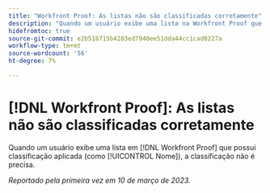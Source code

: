 ```yaml
---
title: "Workfront Proof: As listas não são classificadas corretamente"
description: "Quando um usuário exibe uma lista na Workfront Proof que tem classificação aplicada (como Nome), a classificação não é precisa."
hidefromtoc: true
source-git-commit: e2b518715b4283ed7940ee51dda44cc1cad0227a
workflow-type: tm+mt
source-wordcount: '56'
ht-degree: 7%

---
```



# [!DNL Workfront Proof]: As listas não são classificadas corretamente

Quando um usuário exibe uma lista em [!DNL Workfront Proof] que possui classificação aplicada (como [!UICONTROL Nome]), a classificação não é precisa.

_Reportado pela primeira vez em 10 de março de 2023._


